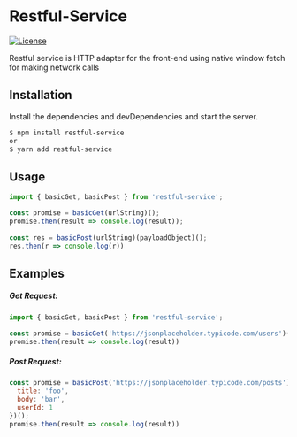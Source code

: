 # Restful-Service

[![License](https://img.shields.io/github/license/Faizan-Shiraz/restful-service.svg)](https://opensource.org/licenses/MIT)

Restful service is HTTP adapter for the front-end using native window fetch for making network calls

## Installation

Install the dependencies and devDependencies and start the server.

```sh
$ npm install restful-service
or
$ yarn add restful-service
```

## Usage
```javascript
import { basicGet, basicPost } from 'restful-service';

const promise = basicGet(urlString)();
promise.then(result => console.log(result));
    
const res = basicPost(urlString)(payloadObject)();
res.then(r => console.log(r))
```
## Examples

##### Get Request: 
```javascript
import { basicGet, basicPost } from 'restful-service';

const promise = basicGet('https://jsonplaceholder.typicode.com/users')()
promise.then(result => console.log(result))
```
##### Post Request: 
```javascript
const promise = basicPost('https://jsonplaceholder.typicode.com/posts')({
  title: 'foo',
  body: 'bar',
  userId: 1
})();
promise.then(result => console.log(result))
```